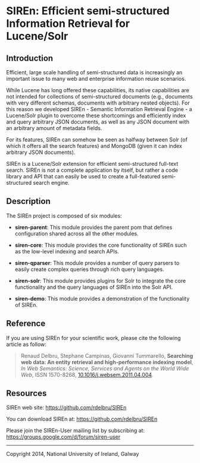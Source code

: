 # SIREn: Efficient semi-structured Information Retrieval for Lucene/Solr

## Introduction

Efficient, large scale handling of semi-structured data is increasingly an
important issue to many web and enterprise information reuse scenarios.

While Lucene has long offered these capabilities, its native capabilities are
not intended for collections of semi-structured documents (e.g., documents with
very different schemas, documents with arbitrary nested objects). For this
reason we developed SIREn - Semantic Information Retrieval Engine - a
Lucene/Solr plugin to overcome these shortcomings and efficiently index and
query arbitrary JSON documents, as well as any JSON document with an
arbitrary amount of metadata fields.

For its features, SIREn can somehow be seen as halfway between Solr (of which
it offers all the search features) and MongoDB (given it can index arbitrary
JSON documents).

SIREn is a Lucene/Solr extension for efficient semi-structured full-text search.
SIREn is not a complete application by itself, but rather a code library and API
that can easily be used to create a full-featured semi-structured search engine.

## Description

The SIREn project is composed of six modules:

* **siren-parent**: This module provides the parent pom that defines
configuration shared across all the other modules.

* **siren-core**: This module provides the core functionality of SIREn such
as the low-level indexing and search APIs.

* **siren-qparser**: This module provides a number of query parsers to easily
create complex queries through rich query languages.

* **siren-solr**: This module provides plugins for Solr to integrate the core
functionality and the query languages of SIREn into the Solr API.

* **siren-demo**: This module provides a demonstration of the functionality of
SIREn.

## Reference

If you are using SIREn for your scientific work, please cite the following article
as follow:

> Renaud Delbru, Stephane Campinas, Giovanni Tummarello, **Searching web data: An
> entity retrieval and high-performance indexing model**, *In Web Semantics:
> Science, Services and Agents on the World Wide Web*, ISSN 1570-8268,
> [10.1016/j.websem.2011.04.004](http://www.sciencedirect.com/science/article/pii/S1570826811000230).

## Resources

SIREn web site:
  https://github.com/rdelbru/SIREn

You can download SIREn at:
  https://github.com/rdelbru/SIREn

Please join the SIREn-User mailing list by subscribing at:
  https://groups.google.com/d/forum/siren-user

- - -

Copyright 2014, National University of Ireland, Galway
